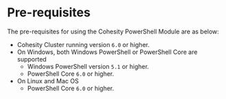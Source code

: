 # Pre-requisites

The pre-requisites for using the Cohesity PowerShell Module are as below:

* Cohesity Cluster running version `6.0` or higher.
* On Windows, both Windows PowerShell or PowerShell Core are supported
  * Windows PowerShell version `5.1` or higher.
  * PowerShell Core `6.0` or higher.
* On Linux and Mac OS
  * PowerShell Core `6.0` or higher.

